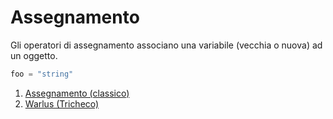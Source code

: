 # Assegnamento

Gli operatori di assegnamento associano una variabile (vecchia o nuova) ad un oggetto. 

```python
foo = "string"
```

1. [Assegnamento (classico)](./0-assegnamento.md)
1. [Warlus (Tricheco)](./1-warlus.md)
